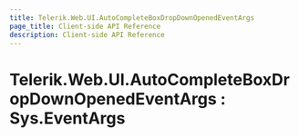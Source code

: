 ```yaml
---
title: Telerik.Web.UI.AutoCompleteBoxDropDownOpenedEventArgs
page_title: Client-side API Reference
description: Client-side API Reference
---
```


# Telerik.Web.UI.AutoCompleteBoxDropDownOpenedEventArgs : Sys.EventArgs